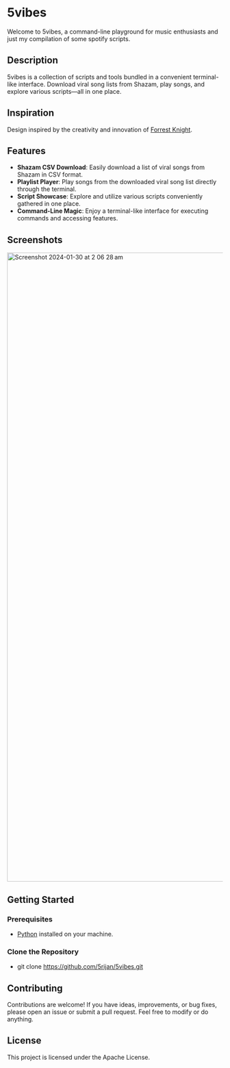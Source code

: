 # 5vibes

Welcome to 5vibes, a command-line playground for music enthusiasts and just my compilation of some spotify scripts.

## Description

5vibes is a collection of scripts and tools bundled in a convenient terminal-like interface. Download viral song lists from Shazam, play songs, and explore various scripts—all in one place.

## Inspiration

Design inspired by the creativity and innovation of [Forrest Knight]([https://www.youtube.com/@fknight]).

## Features

- **Shazam CSV Download**: Easily download a list of viral songs from Shazam in CSV format.
- **Playlist Player**: Play songs from the downloaded viral song list directly through the terminal.
- **Script Showcase**: Explore and utilize various scripts conveniently gathered in one place.
- **Command-Line Magic**: Enjoy a terminal-like interface for executing commands and accessing features.

## Screenshots
<img width="1470" alt="Screenshot 2024-01-30 at 2 06 28 am" src="https://github.com/5rijan/5vibesPlayground/assets/87299199/0777b39e-ad7d-46ad-bb37-7899f7485e69">



## Getting Started

### Prerequisites

- [Python](https://www.python.org/downloads/) installed on your machine.

### Clone the Repository

- git clone https://github.com/5rijan/5vibes.git

## Contributing 

Contributions are welcome! If you have ideas, improvements, or bug fixes, please open an issue or submit a pull request. Feel free to modify or do anything.

## License

This project is licensed under the Apache License.




